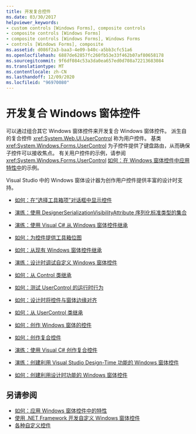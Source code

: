 ```yaml
---
title: 开发复合控件
ms.date: 03/30/2017
helpviewer_keywords:
- custom controls [Windows Forms], composite controls
- composite controls [Windows Forms]
- composite controls [Windows Forms], Windows Forms
- controls [Windows Forms], composite
ms.assetid: d086f2a3-baa3-4e09-b40c-a5bb3cfc51a6
ms.openlocfilehash: 6887de62857fc260fb53e33f462b07af80658178
ms.sourcegitcommit: 9f6df084c53a3da0ea657ed0d708a72213683084
ms.translationtype: MT
ms.contentlocale: zh-CN
ms.lasthandoff: 12/09/2020
ms.locfileid: "96970080"
---
```

# <a name="develop-a-composite-windows-forms-control"></a>开发复合 Windows 窗体控件

可以通过组合其它 Windows 窗体控件来开发复合 Windows 窗体控件。 派生自的复合控件 <xref:System.Web.UI.UserControl> 称为用户控件。 基类 <xref:System.Windows.Forms.UserControl> 为子控件提供了键盘路由，从而确保子控件可以接收焦点。 有关用户控件的示例，请参阅 <xref:System.Windows.Forms.UserControl> [如何：在 Windows 窗体控件中应用特性中](how-to-apply-attributes-in-windows-forms-controls.md)的示例。

Visual Studio 中的 Windows 窗体设计器为创作用户控件提供丰富的设计时支持。

- [如何：在“选择工具箱项”对话框中显示控件](how-to-display-a-control-in-the-choose-toolbox-items-dialog-box.md)

- [演练：使用 DesignerSerializationVisibilityAttribute 序列化标准类型的集合](serializing-collections-designerserializationvisibilityattribute.md)

- [演练：使用 Visual C# 从 Windows 窗体控件继承](walkthrough-inheriting-from-a-windows-forms-control-with-visual-csharp.md)

- [如何：为控件提供工具箱位图](how-to-provide-a-toolbox-bitmap-for-a-control.md)

- [如何：从现有 Windows 窗体控件继承](how-to-inherit-from-existing-windows-forms-controls.md)

- [演练：设计时调试自定义 Windows 窗体控件](walkthrough-debugging-custom-windows-forms-controls-at-design-time.md)

- [如何：从 Control 类继承](how-to-inherit-from-the-control-class.md)

- [如何：测试 UserControl 的运行时行为](how-to-test-the-run-time-behavior-of-a-usercontrol.md)

- [如何：设计时将控件与窗体边缘对齐](how-to-align-a-control-to-the-edges-of-forms-at-design-time.md)

- [如何：从 UserControl 类继承](how-to-inherit-from-the-usercontrol-class.md)

- [如何：创作 Windows 窗体的控件](how-to-author-controls-for-windows-forms.md)

- [如何：创作复合控件](how-to-author-composite-controls.md)

- [演练：使用 Visual C# 创作复合控件](walkthrough-authoring-a-composite-control-with-visual-csharp.md)

- [演练：创建利用 Visual Studio Design-Time 功能的 Windows 窗体控件](creating-a-wf-control-design-time-features.md)

- [如何：创建利用设计时功能的 Windows 窗体控件](/previous-versions/visualstudio/visual-studio-2013/307hck25(v=vs.120))

## <a name="see-also"></a>另请参阅

- [如何：应用 Windows 窗体控件中的特性](how-to-apply-attributes-in-windows-forms-controls.md)
- [使用 .NET Framework 开发自定义 Windows 窗体控件](developing-custom-windows-forms-controls.md)
- [各种自定义控件](varieties-of-custom-controls.md)
